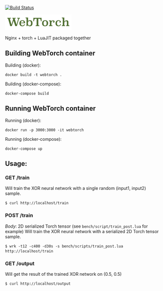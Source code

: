 [![Build Status](https://travis-ci.org/elefthei/WebTorch.svg?branch=master)](https://travis-ci.org/elefthei/WebTorch)

![WebTorch logo](/public/logo.png?raw=true "WebTorch Deep Learning server")

Nginx + torch + LuaJIT packaged together

## Building WebTorch container

Building (docker):
```
docker build -t webtorch .
```

Building (docker-compose):
```
docker-compose build
```

## Running WebTorch container

Running (docker):
```
docker run -p 3000:3000 -it webtorch
```

Running (docker-compose):
```
docker-compose up
```

## Usage:

### GET /train
Will train the XOR neural network with a single random (input1, input2) sample.
```
$ curl http://localhost/train
```

### POST /train
*Body*: 2D serialized Torch tensor (see `bench/script/train_post.lua` for example)
Will train the XOR neural network with a serialized 2D Torch tensor sample.
```
$ wrk -t12 -c400 -d30s -s bench/scripts/train_post.lua http://localhost/train
```

### GET /output
Will get the result of the trained XOR network on (0.5, 0.5)
```
$ curl http://localhost/output
```


